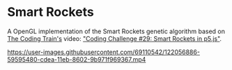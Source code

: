 

# Smart Rockets
A OpenGL implementation of the Smart Rockets genetic algorithm based on [The Coding Train's](https://www.youtube.com/user/shiffman) video: ["Coding Challenge #29: Smart Rockets in p5.js"](https://youtu.be/bGz7mv2vD6g).

https://user-images.githubusercontent.com/69110542/122056886-59595480-cdea-11eb-8602-9b971f969367.mp4

